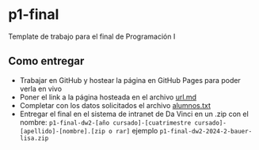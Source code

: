 # p1-final
Template de trabajo para el final de Programación I

## Como entregar

* Trabajar en GitHub y hostear la página en GitHub Pages para poder verla en vivo
* Poner el link a la página hosteada en el archivo [url.md](url.md)
* Completar con los datos solicitados el archivo [alumnos.txt](alumnos.txt)
* Entregar el final en el sistema de intranet de Da Vinci en un .zip con el nombre: `p1-final-dw2-[año cursado]-[cuatrimestre cursado]-[apellido]-[nombre].[zip o rar]` ejemplo `p1-final-dw2-2024-2-bauer-lisa.zip`

